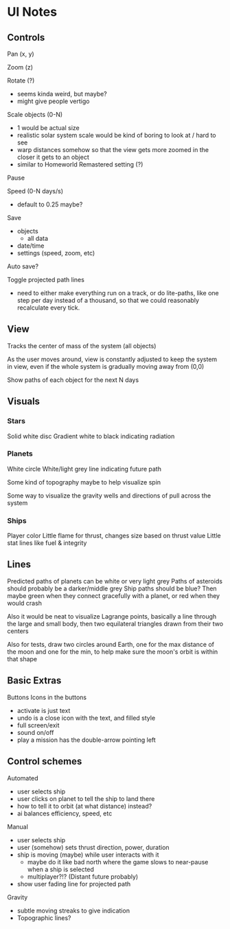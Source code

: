 # UI Notes

## Controls

Pan (x, y)

Zoom (z)

Rotate (?)

- seems kinda weird, but maybe?
- might give people vertigo

Scale objects (0-N)

- 1 would be actual size
- realistic solar system scale would be kind of boring to look at / hard to see
- warp distances somehow so that the view gets more zoomed in the closer it gets to an object
- similar to Homeworld Remastered setting (?)

Pause

Speed (0-N days/s)

- default to 0.25 maybe?

Save

- objects
  - all data
- date/time
- settings (speed, zoom, etc)

Auto save?

Toggle projected path lines
- need to either make everything run on a track, or do lite-paths, like one step per day instead of a thousand, so that we could reasonably recalculate every tick.

## View

Tracks the center of mass of the system (all objects)

As the user moves around, view is constantly adjusted to keep the system in view, even if the whole system is gradually moving away from (0,0)

Show paths of each object for the next N days

## Visuals

### Stars

Solid white disc
Gradient white to black indicating radiation

### Planets

White circle
White/light grey line indicating future path

Some kind of topography maybe to help visualize spin

Some way to visualize the gravity wells and directions of pull across the system

### Ships

Player color
Little flame for thrust, changes size based on thrust value
Little stat lines like fuel & integrity

## Lines

Predicted paths of planets can be white or very light grey
Paths of asteroids should probably be a darker/middle grey
Ship paths should be blue? Then maybe green when they connect gracefully with a planet, or red when they would crash

Also it would be neat to visualize Lagrange points, basically a line through the large and small body, then two equilateral triangles drawn from their two centers

Also for tests, draw two circles around Earth, one for the max distance of the moon and one for the min, to help make sure the moon's orbit is within that shape

## Basic Extras

Buttons
Icons in the buttons

- activate is just text
- undo is a close icon with the text, and filled style
- full screen/exit
- sound on/off
- play a mission has the double-arrow pointing left

## Control schemes

Automated

- user selects ship
- user clicks on planet to tell the ship to land there
- how to tell it to orbit (at what distance) instead?
- ai balances efficiency, speed, etc

Manual

- user selects ship
- user (somehow) sets thrust direction, power, duration
- ship is moving (maybe) while user interacts with it
  - maybe do it like bad north where the game slows to near-pause when a ship is selected
  - multiplayer?!? (Distant future probably)
- show user fading line for projected path

Gravity

- subtle moving streaks to give indication
- Topographic lines?

